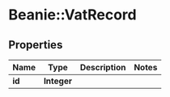 # Beanie::VatRecord

## Properties
Name | Type | Description | Notes
------------ | ------------- | ------------- | -------------
**id** | **Integer** |  | 


